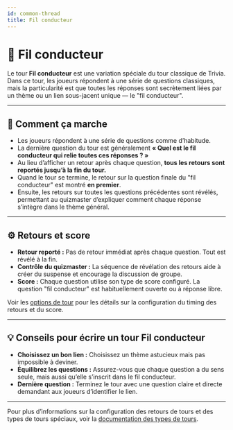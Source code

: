 ```yaml
---
id: common-thread
title: Fil conducteur
---
```


# 🧵 Fil conducteur

Le tour **Fil conducteur** est une variation spéciale du tour classique de Trivia. Dans ce tour, les joueurs répondent à une série de questions classiques, mais la particularité est que toutes les réponses sont secrètement liées par un thème ou un lien sous-jacent unique — le "fil conducteur".

---

## 📝 Comment ça marche

- Les joueurs répondent à une série de questions comme d’habitude.
- La dernière question du tour est généralement **« Quel est le fil conducteur qui relie toutes ces réponses ? »**
- Au lieu d’afficher un retour après chaque question, **tous les retours sont reportés jusqu’à la fin du tour.**
- Quand le tour se termine, le retour sur la question finale du "fil conducteur" est montré **en premier**.
- Ensuite, les retours sur toutes les questions précédentes sont révélés, permettant au quizmaster d’expliquer comment chaque réponse s’intègre dans le thème général.

---

## ⚙️ Retours et score

- **Retour reporté :** Pas de retour immédiat après chaque question. Tout est révélé à la fin.
- **Contrôle du quizmaster :** La séquence de révélation des retours aide à créer du suspense et encourage la discussion de groupe.
- **Score :** Chaque question utilise son type de score configuré. La question "fil conducteur" est habituellement ouverte ou à réponse libre.

Voir les [options de tour](../editor/008-round-options.md) pour les détails sur la configuration du timing des retours et du score.

---

## 💡 Conseils pour écrire un tour Fil conducteur

- **Choisissez un bon lien :** Choisissez un thème astucieux mais pas impossible à deviner.
- **Équilibrez les questions :** Assurez-vous que chaque question a du sens seule, mais aussi qu’elle s’inscrit dans le fil conducteur.
- **Dernière question :** Terminez le tour avec une question claire et directe demandant aux joueurs d’identifier le lien.

---

Pour plus d’informations sur la configuration des retours de tours et des types de tours spéciaux, voir la [documentation des types de tours](../question-types/000-question-types.md).
